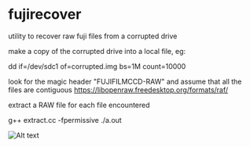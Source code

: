 # fujirecover
utility to recover raw fuji files from a corrupted drive

make a copy of the corrupted drive into a local file, eg:

dd if=/dev/sdc1 of=corrupted.img bs=1M count=10000

look for the magic header "FUJIFILMCCD-RAW" and assume that all the files are contiguous
https://libopenraw.freedesktop.org/formats/raf/

extract a RAW file for each file encountered

g++ extract.cc -fpermissive
./a.out


![Alt text](relative%20darktable.png?raw=true "Recovered files")

